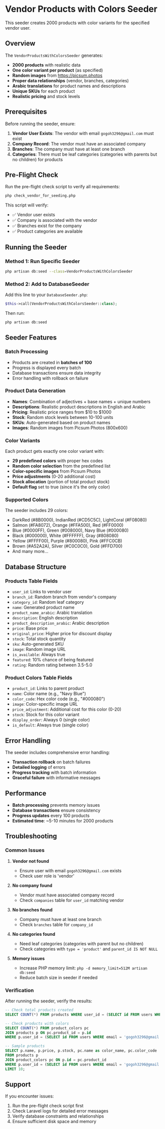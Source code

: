 # Vendor Products with Colors Seeder

This seeder creates 2000 products with color variants for the specified vendor user.

## Overview

The `VendorProductsWithColorsSeeder` generates:
- **2000 products** with realistic data
- **One color variant per product** (as specified)
- **Random images** from https://picsum.photos
- **Proper data relationships** (vendor, branches, categories)
- **Arabic translations** for product names and descriptions
- **Unique SKUs** for each product
- **Realistic pricing** and stock levels

## Prerequisites

Before running the seeder, ensure:

1. **Vendor User Exists**: The vendor with email `gogoh3296@gmail.com` must exist
2. **Company Record**: The vendor must have an associated company
3. **Branches**: The company must have at least one branch
4. **Categories**: There must be leaf categories (categories with parents but no children) for products

## Pre-Flight Check

Run the pre-flight check script to verify all requirements:

```bash
php check_vendor_for_seeding.php
```

This script will verify:
- ✅ Vendor user exists
- ✅ Company is associated with the vendor
- ✅ Branches exist for the company
- ✅ Product categories are available

## Running the Seeder

### Method 1: Run Specific Seeder
```bash
php artisan db:seed --class=VendorProductsWithColorsSeeder
```

### Method 2: Add to DatabaseSeeder
Add this line to your `DatabaseSeeder.php`:
```php
$this->call(VendorProductsWithColorsSeeder::class);
```

Then run:
```bash
php artisan db:seed
```

## Seeder Features

### Batch Processing
- Products are created in **batches of 100**
- Progress is displayed every batch
- Database transactions ensure data integrity
- Error handling with rollback on failure

### Product Data Generation
- **Names**: Combination of adjectives + base names + unique numbers
- **Descriptions**: Realistic product descriptions in English and Arabic
- **Pricing**: Realistic price ranges from $10 to $1000
- **Stock**: Random stock levels between 10-100 units
- **SKUs**: Auto-generated based on product names
- **Images**: Random images from Picsum Photos (800x600)

### Color Variants
Each product gets exactly one color variant with:
- **29 predefined colors** with proper hex codes
- **Random color selection** from the predefined list
- **Color-specific images** from Picsum Photos
- **Price adjustments** (0-20 additional cost)
- **Stock allocation** (portion of total product stock)
- **Default flag** set to true (since it's the only color)

### Supported Colors
The seeder includes 29 colors:
- DarkRed (#8B0000), IndianRed (#CD5C5C), LightCoral (#F08080)
- Salmon (#FA8072), Orange (#FFA500), Red (#FF0000)
- Blue (#0000FF), Green (#008000), Navy Blue (#000080)
- Black (#000000), White (#FFFFFF), Gray (#808080)
- Yellow (#FFFF00), Purple (#800080), Pink (#FFC0CB)
- Brown (#A52A2A), Silver (#C0C0C0), Gold (#FFD700)
- And many more...

## Database Structure

### Products Table Fields
- `user_id`: Links to vendor user
- `branch_id`: Random branch from vendor's company
- `category_id`: Random leaf category
- `name`: Generated product name
- `product_name_arabic`: Arabic translation
- `description`: English description
- `product_description_arabic`: Arabic description
- `price`: Base price
- `original_price`: Higher price for discount display
- `stock`: Total stock quantity
- `sku`: Auto-generated SKU
- `image`: Random image URL
- `is_available`: Always true
- `featured`: 10% chance of being featured
- `rating`: Random rating between 3.5-5.0

### Product Colors Table Fields
- `product_id`: Links to parent product
- `name`: Color name (e.g., "Navy Blue")
- `color_code`: Hex color code (e.g., "#000080")
- `image`: Color-specific image URL
- `price_adjustment`: Additional cost for this color (0-20)
- `stock`: Stock for this color variant
- `display_order`: Always 0 (single color)
- `is_default`: Always true (single color)

## Error Handling

The seeder includes comprehensive error handling:
- **Transaction rollback** on batch failures
- **Detailed logging** of errors
- **Progress tracking** with batch information
- **Graceful failure** with informative messages

## Performance

- **Batch processing** prevents memory issues
- **Database transactions** ensure consistency
- **Progress updates** every 100 products
- **Estimated time**: ~5-10 minutes for 2000 products

## Troubleshooting

### Common Issues

1. **Vendor not found**
   - Ensure user with email `gogoh3296@gmail.com` exists
   - Check user role is 'vendor'

2. **No company found**
   - Vendor must have associated company record
   - Check `companies` table for `user_id` matching vendor

3. **No branches found**
   - Company must have at least one branch
   - Check `branches` table for `company_id`

4. **No categories found**
   - Need leaf categories (categories with parent but no children)
   - Check categories with `type = 'product'` and `parent_id IS NOT NULL`

5. **Memory issues**
   - Increase PHP memory limit: `php -d memory_limit=512M artisan db:seed`
   - Reduce batch size in seeder if needed

### Verification

After running the seeder, verify the results:

```sql
-- Check total products created
SELECT COUNT(*) FROM products WHERE user_id = (SELECT id FROM users WHERE email = 'gogoh3296@gmail.com');

-- Check products with colors
SELECT COUNT(*) FROM product_colors pc 
JOIN products p ON pc.product_id = p.id 
WHERE p.user_id = (SELECT id FROM users WHERE email = 'gogoh3296@gmail.com');

-- Sample products
SELECT p.name, p.price, p.stock, pc.name as color_name, pc.color_code 
FROM products p 
JOIN product_colors pc ON p.id = pc.product_id 
WHERE p.user_id = (SELECT id FROM users WHERE email = 'gogoh3296@gmail.com')
LIMIT 10;
```

## Support

If you encounter issues:
1. Run the pre-flight check script first
2. Check Laravel logs for detailed error messages
3. Verify database constraints and relationships
4. Ensure sufficient disk space and memory
